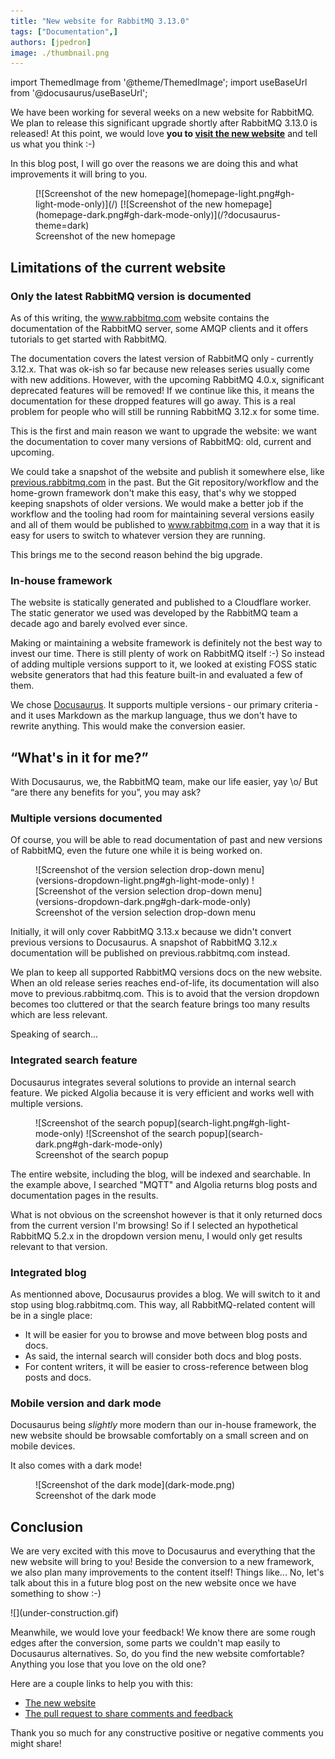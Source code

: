 ```yaml
---
title: "New website for RabbitMQ 3.13.0"
tags: ["Documentation",]
authors: [jpedron]
image: ./thumbnail.png
---
```

import ThemedImage from '@theme/ThemedImage';
import useBaseUrl from '@docusaurus/useBaseUrl';

We have been working for several weeks on a new website for RabbitMQ. We plan
to release this significant upgrade shortly after RabbitMQ 3.13.0 is released!
At this point, we would love **you to [visit the new
website](/)** and tell us what you think :-)

In this blog post, I will go over the reasons we are doing this and what
improvements it will bring to you.

<figure>
[![Screenshot of the new homepage](homepage-light.png#gh-light-mode-only)](/)
[![Screenshot of the new homepage](homepage-dark.png#gh-dark-mode-only)](/?docusaurus-theme=dark)
<figcaption>Screenshot of the new homepage</figcaption>
</figure>

<!-- truncate -->

## Limitations of the current website

### Only the latest RabbitMQ version is documented

As of this writing, the www.rabbitmq.com website contains the documentation of
the RabbitMQ server, some AMQP clients and it offers tutorials to get started
with RabbitMQ.

The documentation covers the latest version of RabbitMQ only ‑ currently
3.12.x. That was ok-ish so far because new releases series usually come with
new additions. However, with the upcoming RabbitMQ 4.0.x, significant
deprecated features will be removed! If we continue like this, it means the
documentation for these dropped features will go away. This is a real problem
for people who will still be running RabbitMQ 3.12.x for some time.

This is the first and main reason we want to upgrade the website: we want the
documentation to cover many versions of RabbitMQ: old, current and upcoming.

We could take a snapshot of the website and publish it somewhere else, like
[previous.rabbitmq.com](https://previous.rabbitmq.com) in the past. But the Git
repository/workflow and the home-grown framework don't make this easy, that's
why we stopped keeping snapshots of older versions. We would make a better job
if the workflow and the tooling had room for maintaining several versions
easily and all of them would be published to www.rabbitmq.com in a way that it
is easy for users to switch to whatever version they are running.

This brings me to the second reason behind the big upgrade.

### In-house framework

The website is statically generated and published to a Cloudflare worker. The
static generator we used was developed by the RabbitMQ team a decade ago and
barely evolved ever since.

Making or maintaining a website framework is definitely not the best way to
invest our time. There is still plenty of work on RabbitMQ itself :-) So
instead of adding multiple versions support to it, we looked at existing FOSS
static website generators that had this feature built-in and evaluated a few of
them.

We chose [Docusaurus](https://docusaurus.io/). It supports multiple versions ‑
our primary criteria ‑ and it uses Markdown as the markup language, thus we
don't have to rewrite anything. This would make the conversion easier.

## “What's in it for me?”

With Docusaurus, we, the RabbitMQ team, make our life easier, yay \o/ But “are
there any benefits for you”, you may ask?

### Multiple versions documented

Of course, you will be able to read documentation of past and new versions of
RabbitMQ, even the future one while it is being worked on.

<figure>
![Screenshot of the version selection drop-down menu](versions-dropdown-light.png#gh-light-mode-only)
![Screenshot of the version selection drop-down menu](versions-dropdown-dark.png#gh-dark-mode-only)
<figcaption>Screenshot of the version selection drop-down menu</figcaption>
</figure>

Initially, it will only cover RabbitMQ 3.13.x because we didn't convert
previous versions to Docusaurus. A snapshot of RabbitMQ 3.12.x documentation
will be published on previous.rabbitmq.com instead.

We plan to keep all supported RabbitMQ versions docs on the new website. When
an old release series reaches end-of-life, its documentation will also move to
previous.rabbitmq.com. This is to avoid that the version dropdown becomes too
cluttered or that the search feature brings too many results which are less
relevant.

Speaking of search...

### Integrated search feature

Docusaurus integrates several solutions to provide an internal search feature.
We picked Algolia because it is very efficient and works well with multiple
versions.

<figure>
![Screenshot of the search popup](search-light.png#gh-light-mode-only)
![Screenshot of the search popup](search-dark.png#gh-dark-mode-only)
<figcaption>Screenshot of the search popup</figcaption>
</figure>

The entire website, including the blog, will be indexed and searchable. In the
example above, I searched "MQTT" and Algolia returns blog posts and
documentation pages in the results.

What is not obvious on the screenshot however is that it only returned docs
from the current version I'm browsing! So if I selected an hypothetical
RabbitMQ 5.2.x in the dropdown version menu, I would only get results relevant
to that version.

### Integrated blog

As mentionned above, Docusaurus provides a blog. We will switch to it and stop
using blog.rabbitmq.com. This way, all RabbitMQ-related content will be in a
single place:
* It will be easier for you to browse and move between blog posts and docs.
* As said, the internal search will consider both docs and blog posts.
* For content writers, it will be easier to cross-reference between blog posts
  and docs.

### Mobile version and dark mode

Docusaurus being *slightly* more modern than our in-house framework, the new
website should be browsable comfortably on a small screen and on mobile
devices.

It also comes with a dark mode!

<figure>
![Screenshot of the dark mode](dark-mode.png)
<figcaption>Screenshot of the dark mode</figcaption>
</figure>

## Conclusion

We are very excited with this move to Docusaurus and everything that the new
website will bring to you! Beside the conversion to a new framework, we also
plan many improvements to the content itself! Things like... No, let's talk
about this in a future blog post on the new website once we have something to
show :-)

<div style={{textAlign: 'center',}}>
![](under-construction.gif)
</div>

Meanwhile, we would love your feedback! We know there are some rough edges
after the conversion, some parts we couldn't map easily to Docusaurus
alternatives. So, do you find the new website comfortable? Anything you lose
that you love on the old one?

Here are a couple links to help you with this:
* [The new website](/)
* [The pull request to share comments and feedback](https://github.com/rabbitmq/rabbitmq-website/pull/1783)

Thank you so much for any constructive positive or negative comments you might
share!

